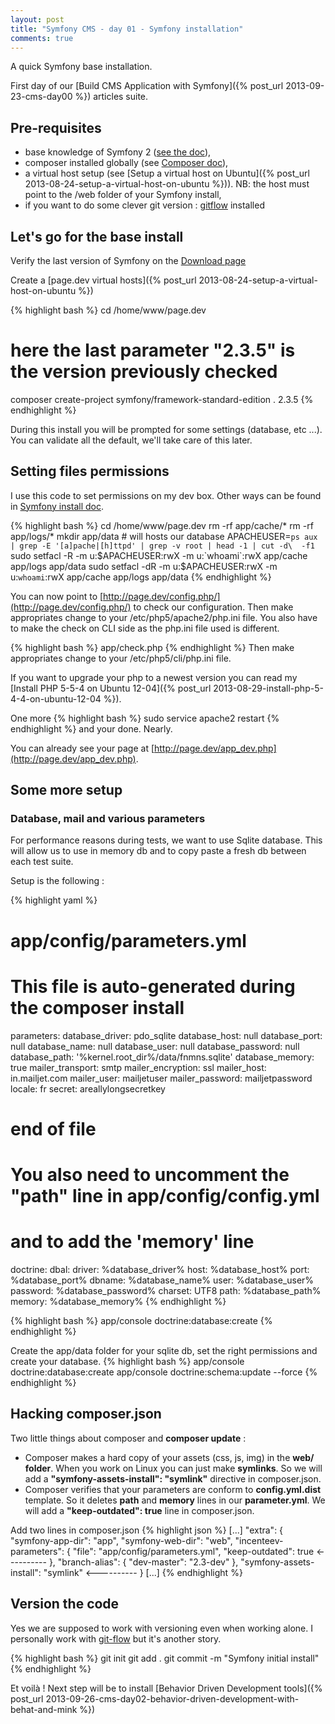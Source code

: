 ```yaml
---
layout: post
title: "Symfony CMS - day 01 - Symfony installation"
comments: true
---
```


A quick Symfony base installation.


First day of our [Build CMS Application with Symfony]({% post_url 2013-09-23-cms-day00 %}) articles suite.

## Pre-requisites

  - base knowledge of Symfony 2 ([see the doc][Symfony2 doc]),
  - composer installed globally (see [Composer doc][composer install globally]),
  - a virtual host setup (see [Setup a virtual host on Ubuntu]({% post_url 2013-08-24-setup-a-virtual-host-on-ubuntu %})). NB: the host must point to the /web folder of your Symfony install,
  - if you want to do some clever git version : [gitflow](https://github.com/nvie/gitflow "gitflow repository on github") installed

## Let's go for the base install

Verify the last version of Symfony on the [Download page][Symfony download]

Create a [page.dev virtual hosts]({% post_url 2013-08-24-setup-a-virtual-host-on-ubuntu %})

{% highlight bash %}
cd /home/www/page.dev

# here the last parameter "2.3.5" is the version previously checked
composer create-project symfony/framework-standard-edition . 2.3.5
{% endhighlight %}

During this install you will be prompted for some settings (database, etc ...). You can validate all the default, we'll take care of this later.

## Setting files permissions

I use this code to set permissions on my dev box. Other ways can be found in [Symfony install doc][file perms].

{% highlight bash %}
cd /home/www/page.dev
rm -rf app/cache/*
rm -rf app/logs/*
mkdir app/data # will hosts our database
APACHEUSER=`ps aux | grep -E '[a]pache|[h]ttpd' | grep -v root | head -1 | cut -d\  -f1`
sudo setfacl -R -m u:$APACHEUSER:rwX -m u:`whoami`:rwX app/cache app/logs app/data
sudo setfacl -dR -m u:$APACHEUSER:rwX -m u:`whoami`:rwX app/cache app/logs app/data
{% endhighlight %}

You can now point to [http://page.dev/config.php/](http://page.dev/config.php/) to check our configuration.
Then make appropriates change to your /etc/php5/apache2/php.ini file.
You also have to make the check on CLI side as the php.ini file used is different.

{% highlight bash %}
app/check.php
{% endhighlight %}
Then make appropriates change to your /etc/php5/cli/php.ini file.

If you want to upgrade your php to a newest version you can read my
[Install PHP 5-5-4 on Ubuntu 12-04]({% post_url 2013-08-29-install-php-5-4-4-on-ubuntu-12-04 %}).

One more
{% highlight bash %}
sudo service apache2 restart
{% endhighlight %}
and your done. Nearly.

You can already see your page at [http://page.dev/app_dev.php](http://page.dev/app_dev.php).

## Some more setup

### Database, mail and various parameters

For performance reasons during tests, we want to use Sqlite database.
This will allow us to use in memory db and to copy paste a fresh db between each test suite.

Setup is the following :

{% highlight yaml %}
# app/config/parameters.yml
# This file is auto-generated during the composer install
parameters:
    database_driver: pdo_sqlite
    database_host: null
    database_port: null
    database_name: null
    database_user: null
    database_password: null
    database_path: '%kernel.root_dir%/data/fnmns.sqlite'
    database_memory: true
    mailer_transport: smtp
    mailer_encryption: ssl
    mailer_host: in.mailjet.com
    mailer_user: mailjetuser
    mailer_password: mailjetpassword
    locale: fr
    secret: areallylongsecretkey
# end of file

# You also need to uncomment the "path" line in app/config/config.yml
# and to add the 'memory' line
doctrine:
    dbal:
        driver:   %database_driver%
        host:     %database_host%
        port:     %database_port%
        dbname:   %database_name%
        user:     %database_user%
        password: %database_password%
        charset:  UTF8
        path:     %database_path%
        memory:   %database_memory%
{% endhighlight %}

{% highlight bash %}
app/console doctrine:database:create
{% endhighlight %}

Create the app/data folder for your sqlite db, set the right permissions and create your database.
{% highlight bash %}
app/console doctrine:database:create
app/console doctrine:schema:update --force
{% endhighlight %}

## Hacking composer.json

Two little things about composer and __composer update__ :

  - Composer makes a hard copy of your assets (css, js, img) in the **web/ folder**. When you work on Linux you can just make **symlinks**. So we will add a **"symfony-assets-install": "symlink"** directive in composer.json.
  - Composer verifies that your parameters are conform to **config.yml.dist** template. So it deletes **path** and **memory** lines in our **parameter.yml**. We will add a **"keep-outdated": true** line in composer.json.

Add two lines in composer.json
{% highlight json %}
    [...]
    "extra": {
        "symfony-app-dir": "app",
        "symfony-web-dir": "web",
        "incenteev-parameters": {
            "file": "app/config/parameters.yml",
            "keep-outdated": true  <----------
        },
        "branch-alias": {
            "dev-master": "2.3-dev"
        },
        "symfony-assets-install": "symlink"  <----------
    }
    [...]
{% endhighlight %}

## Version the code

Yes we are supposed to work with versioning even when working alone.
I personally work with [git-flow](https://github.com/nvie/gitflow) but it's another story.

{% highlight bash %}
git init
git add .
git commit -m "Symfony initial install"
{% endhighlight %}

Et voilà ! Next step will be to install [Behavior Driven Development tools]({% post_url 2013-09-26-cms-day02-behavior-driven-development-with-behat-and-mink %})


[Symfony2 doc]: http://symfony.com/doc/current/index.html
[composer install globally]: http://getcomposer.org/doc/00-intro.md#globally
[Symfony download]: http://symfony.com/download
[file perms]: http://symfony.com/doc/current/book/installation.html#configuration-and-setup